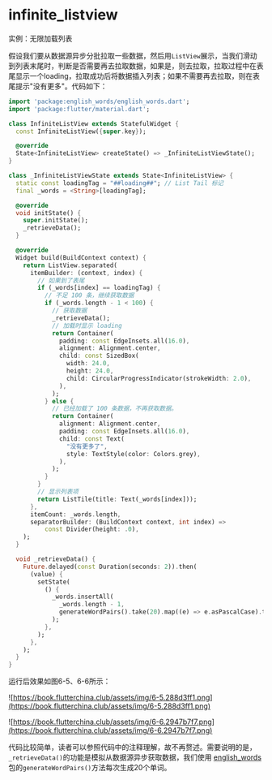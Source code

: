 # infinite_listview

实例：无限加载列表

假设我们要从数据源异步分批拉取一些数据，然后用`ListView`展示，当我们滑动到列表末尾时，判断是否需要再去拉取数据，如果是，则去拉取，拉取过程中在表尾显示一个loading，拉取成功后将数据插入列表；如果不需要再去拉取，则在表尾提示"没有更多"。代码如下：

```dart
import 'package:english_words/english_words.dart';
import 'package:flutter/material.dart';

class InfiniteListView extends StatefulWidget {
  const InfiniteListView({super.key});

  @override
  State<InfiniteListView> createState() => _InfiniteListViewState();
}

class _InfiniteListViewState extends State<InfiniteListView> {
  static const loadingTag = "##loading##"; // List Tail 标记
  final _words = <String>[loadingTag];

  @override
  void initState() {
    super.initState();
    _retrieveData();
  }

  @override
  Widget build(BuildContext context) {
    return ListView.separated(
      itemBuilder: (context, index) {
        // 如果到了表尾
        if (_words[index] == loadingTag) {
          // 不足 100 条，继续获取数据
          if (_words.length - 1 < 100) {
            // 获取数据
            _retrieveData();
            // 加载时显示 loading
            return Container(
              padding: const EdgeInsets.all(16.0),
              alignment: Alignment.center,
              child: const SizedBox(
                width: 24.0,
                height: 24.0,
                child: CircularProgressIndicator(strokeWidth: 2.0),
              ),
            );
          } else {
            // 已经加载了 100 条数据，不再获取数据。
            return Container(
              alignment: Alignment.center,
              padding: const EdgeInsets.all(16.0),
              child: const Text(
                "没有更多了",
                style: TextStyle(color: Colors.grey),
              ),
            );
          }
        }
        // 显示列表项
        return ListTile(title: Text(_words[index]));
      },
      itemCount: _words.length,
      separatorBuilder: (BuildContext context, int index) =>
          const Divider(height: .0),
    );
  }

  void _retrieveData() {
    Future.delayed(const Duration(seconds: 2)).then(
      (value) {
        setState(
          () {
            _words.insertAll(
              _words.length - 1,
              generateWordPairs().take(20).map((e) => e.asPascalCase).toList(),
            );
          },
        );
      },
    );
  }
}
```

运行后效果如图6-5、6-6所示：

![https://book.flutterchina.club/assets/img/6-5.288d3ff1.png](https://book.flutterchina.club/assets/img/6-5.288d3ff1.png)

![https://book.flutterchina.club/assets/img/6-6.2947b7f7.png](https://book.flutterchina.club/assets/img/6-6.2947b7f7.png)

代码比较简单，读者可以参照代码中的注释理解，故不再赘述。需要说明的是，`_retrieveData()`的功能是模拟从数据源异步获取数据，我们使用 [english_words](https://pub.dev/packages/english_words) 包的`generateWordPairs()`方法每次生成20个单词。

